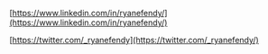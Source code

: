 [https://www.linkedin.com/in/ryanefendy/](https://www.linkedin.com/in/ryanefendy/)

[https://twitter.com/_ryanefendy](https://twitter.com/_ryanefendy/)
